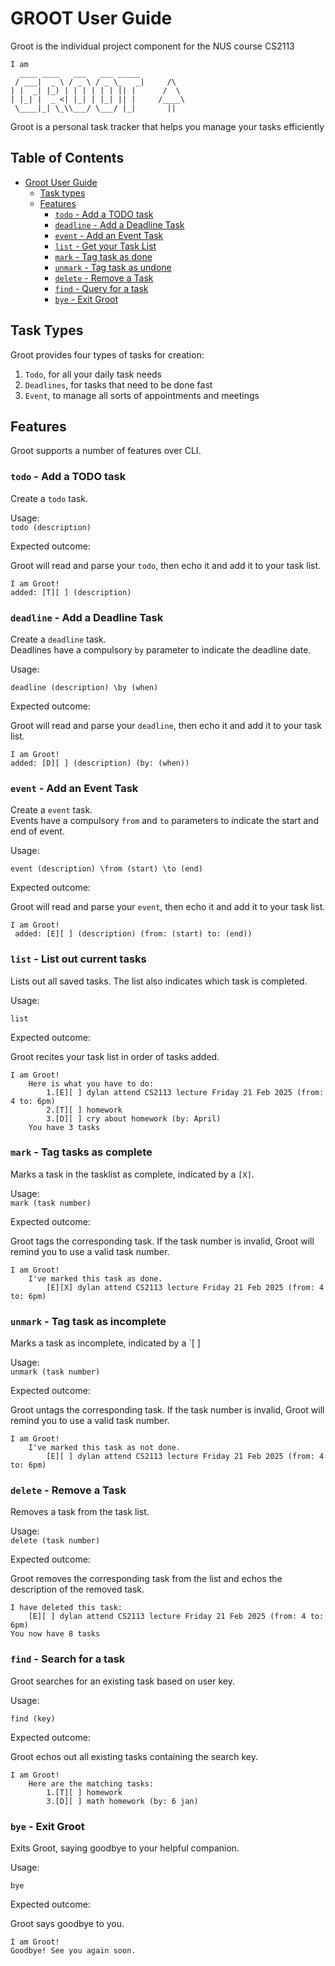 # GROOT User Guide

Groot is the individual project component for the NUS course CS2113

```
I am
  ____ ____   ___   ___ _____
 / ___|  _ \ / _ \ / _ \_   _|     /\
| |  _| |_) | | | | | | || |      /  \
| |_| |  _ <| |_| | |_| || |     /____\
 \____|_| \_\\___/ \___/ |_|       ||
```

Groot is a personal task tracker that helps you manage your tasks efficiently

## Table of Contents

- [Groot User Guide](#groot-user-guide)
  - [Task types](#task-types)
  - [Features](#features)
    - [`todo` - Add a TODO task](#todo---add-a-todo-task)
    - [`deadline` - Add a Deadline Task](#deadline---add-a-deadline-task)
    - [`event` - Add an Event Task](#event---add-an-event-task)
    - [`list` - Get your Task List](#list---list-out-current-tasks)
    - [`mark` - Tag task as done](#mark---tag-tasks-as-complete)
    - [`unmark` - Tag task as undone](#unmark---tag-task-as-incomplete)
    - [`delete` - Remove a Task](#delete---remove-a-task)
    - [`find` - Query for a task](#find---search-for-a-task)
    - [`bye` - Exit Groot](#bye---exit-groot)

## Task Types

Groot provides four types of tasks for creation:

1. `Todo`, for all your daily task needs
2. `Deadlines`, for tasks that need to be done fast
3. `Event`, to manage all sorts of appointments and meetings

## Features

Groot supports a number of features over CLI.

### `todo` - Add a TODO task

Create a `todo` task.

Usage:  
`todo (description)`

Expected outcome:

Groot will read and parse your `todo`, then echo it and add it to your task list.

```
I am Groot!
added: [T][ ] (description)
```

### `deadline` - Add a Deadline Task

Create a `deadline` task.  
Deadlines have a compulsory `by` parameter to indicate the deadline date.

Usage:

`deadline (description) \by (when)`

Expected outcome:

Groot will read and parse your `deadline`, then echo it and add it to your task list.

```
I am Groot!
added: [D][ ] (description) (by: (when))
```

### `event` - Add an Event Task

Create a `event` task.  
Events have a compulsory `from` and `to` parameters to indicate the start and end of event.

Usage:

`event (description) \from (start) \to (end)`

Expected outcome:

Groot will read and parse your `event`, then echo it and add it to your task list.

```
I am Groot!
 added: [E][ ] (description) (from: (start) to: (end))
```

### `list` - List out current tasks

Lists out all saved tasks. The list also indicates which task is completed.

Usage:

`list`

Expected outcome:

Groot recites your task list in order of tasks added.

```
I am Groot!
    Here is what you have to do:
        1.[E][ ] dylan attend CS2113 lecture Friday 21 Feb 2025 (from: 4 to: 6pm)
        2.[T][ ] homework
        3.[D][ ] cry about homework (by: April)
    You have 3 tasks
```

### `mark` - Tag tasks as complete

Marks a task in the tasklist as complete, indicated by a `[X]`.

Usage:  
`mark (task number)`

Expected outcome:

Groot tags the corresponding task. If the task number is invalid, Groot will remind you to use a valid task number.

```
I am Groot!
    I've marked this task as done.
        [E][X] dylan attend CS2113 lecture Friday 21 Feb 2025 (from: 4 to: 6pm)
```

### `unmark` - Tag task as incomplete

Marks a task as incomplete, indicated by a `[ ]

Usage:  
`unmark (task number)`

Expected outcome:

Groot untags the corresponding task. If the task number is invalid, Groot will remind you to use a valid task number.

```
I am Groot!
    I've marked this task as not done.
        [E][ ] dylan attend CS2113 lecture Friday 21 Feb 2025 (from: 4 to: 6pm)
```

### `delete` - Remove a Task

Removes a task from the task list.

Usage:  
`delete (task number)`

Expected outcome:

Groot removes the corresponding task from the list and echos the description of the removed task.

```
I have deleted this task:
    [E][ ] dylan attend CS2113 lecture Friday 21 Feb 2025 (from: 4 to: 6pm)
You now have 8 tasks
```

### `find` - Search for a task

Groot searches for an existing task based on user key.

Usage:

`find (key)`

Expected outcome:

Groot echos out all existing tasks containing the search key.

```
I am Groot!
    Here are the matching tasks:
        1.[T][ ] homework
        3.[D][ ] math homework (by: 6 jan)
```

### `bye` - Exit Groot

Exits Groot, saying goodbye to your helpful companion.

Usage:

`bye`

Expected outcome:

Groot says goodbye to you.

```
I am Groot!
Goodbye! See you again soon.
```

